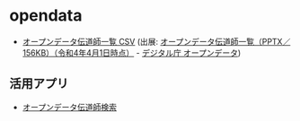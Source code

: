 # opendata

- [オープンデータ伝道師一覧 CSV](opendata_evangelist_japan.csv) (出展: [オープンデータ伝道師一覧（PPTX／156KB）（令和4年4月1日時点）](https://www.digital.go.jp/assets/contents/node/basic_page/field_ref_resources/f7fde41d-ffca-4b2a-9b25-94b8a701a037/2468039c/20220422_resources_dataevangelist_list_01.pptx) - [デジタル庁 オープンデータ](https://www.digital.go.jp/resources/open_data/))

## 活用アプリ

- [オープンデータ伝道師検索](https://fukuno.jig.jp/app/opendatacity/evangelist.html)
